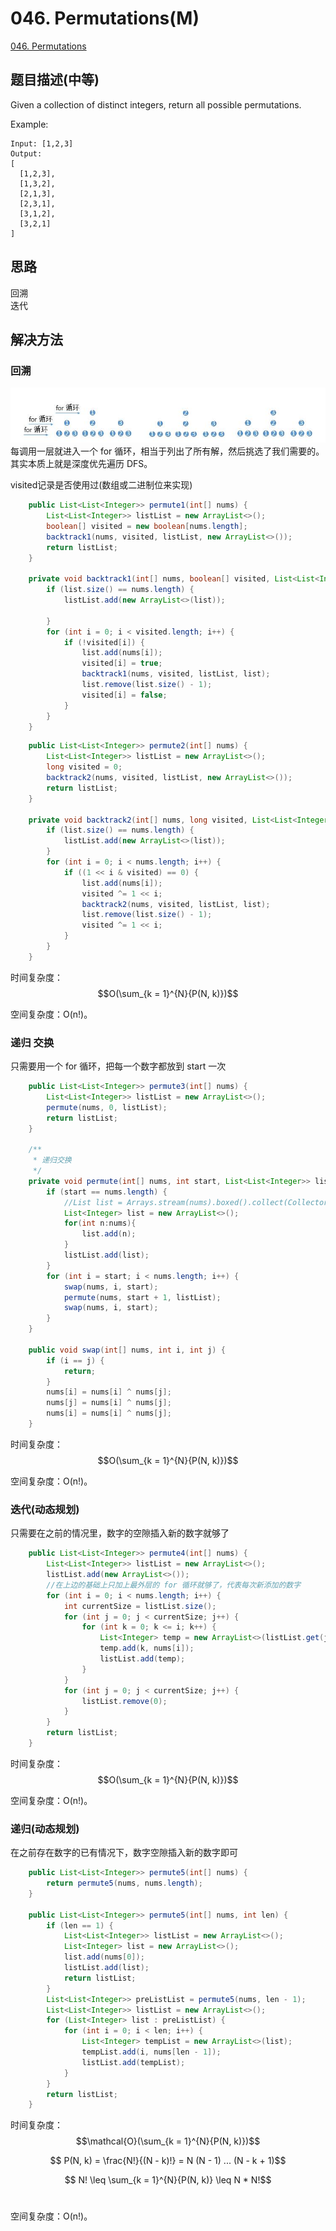 # 046. Permutations\(M\)

[046. Permutations](https://leetcode-cn.com/problems/permutations/)

## 题目描述\(中等\)

Given a collection of distinct integers, return all possible permutations.

Example:

```
Input: [1,2,3]
Output:
[
  [1,2,3],
  [1,3,2],
  [2,1,3],
  [2,3,1],
  [3,1,2],
  [3,2,1]
]
```

## 思路

回溯  
迭代

## 解决方法

### 回溯

![](/assets/001-100/046-s-1-1.png)
每调用一层就进入一个 for 循环，相当于列出了所有解，然后挑选了我们需要的。其实本质上就是深度优先遍历 DFS。


visited记录是否使用过(数组或二进制位来实现)

```java
    public List<List<Integer>> permute1(int[] nums) {
        List<List<Integer>> listList = new ArrayList<>();
        boolean[] visited = new boolean[nums.length];
        backtrack1(nums, visited, listList, new ArrayList<>());
        return listList;
    }

    private void backtrack1(int[] nums, boolean[] visited, List<List<Integer>> listList, List<Integer> list) {
        if (list.size() == nums.length) {
            listList.add(new ArrayList<>(list));

        }
        for (int i = 0; i < visited.length; i++) {
            if (!visited[i]) {
                list.add(nums[i]);
                visited[i] = true;
                backtrack1(nums, visited, listList, list);
                list.remove(list.size() - 1);
                visited[i] = false;
            }
        }
    }
```

```java
    public List<List<Integer>> permute2(int[] nums) {
        List<List<Integer>> listList = new ArrayList<>();
        long visited = 0;
        backtrack2(nums, visited, listList, new ArrayList<>());
        return listList;
    }

    private void backtrack2(int[] nums, long visited, List<List<Integer>> listList, List<Integer> list) {
        if (list.size() == nums.length) {
            listList.add(new ArrayList<>(list));
        }
        for (int i = 0; i < nums.length; i++) {
            if ((1 << i & visited) == 0) {
                list.add(nums[i]);
                visited ^= 1 << i;
                backtrack2(nums, visited, listList, list);
                list.remove(list.size() - 1);
                visited ^= 1 << i;
            }
        }
    }
```

时间复杂度：$$O(\sum_{k = 1}^{N}{P(N, k)})$$

空间复杂度：O(n!)。




### 递归 交换

只需要用一个 for 循环，把每一个数字都放到 start 一次

```java
    public List<List<Integer>> permute3(int[] nums) {
        List<List<Integer>> listList = new ArrayList<>();
        permute(nums, 0, listList);
        return listList;
    }

    /**
     * 递归交换
     */
    private void permute(int[] nums, int start, List<List<Integer>> listList) {
        if (start == nums.length) {
            //List list = Arrays.stream(nums).boxed().collect(Collectors.toList());
            List<Integer> list = new ArrayList<>();
            for(int n:nums){
                list.add(n);
            }
            listList.add(list);
        }
        for (int i = start; i < nums.length; i++) {
            swap(nums, i, start);
            permute(nums, start + 1, listList);
            swap(nums, i, start);
        }
    }

    public void swap(int[] nums, int i, int j) {
        if (i == j) {
            return;
        }
        nums[i] = nums[i] ^ nums[j];
        nums[j] = nums[i] ^ nums[j];
        nums[i] = nums[i] ^ nums[j];
    }
```
时间复杂度：$$O(\sum_{k = 1}^{N}{P(N, k)})$$

空间复杂度：O(n!)。




### 迭代(动态规划)

只需要在之前的情况里，数字的空隙插入新的数字就够了

```java
    public List<List<Integer>> permute4(int[] nums) {
        List<List<Integer>> listList = new ArrayList<>();
        listList.add(new ArrayList<>());
        //在上边的基础上只加上最外层的 for 循环就够了，代表每次新添加的数字
        for (int i = 0; i < nums.length; i++) {
            int currentSize = listList.size();
            for (int j = 0; j < currentSize; j++) {
                for (int k = 0; k <= i; k++) {
                    List<Integer> temp = new ArrayList<>(listList.get(j));
                    temp.add(k, nums[i]);
                    listList.add(temp);
                }
            }
            for (int j = 0; j < currentSize; j++) {
                listList.remove(0);
            }
        }
        return listList;
    }
```

时间复杂度：$$O(\sum_{k = 1}^{N}{P(N, k)})$$

空间复杂度：O(n!)。




### 递归(动态规划)

在之前存在数字的已有情况下，数字空隙插入新的数字即可

```java
    public List<List<Integer>> permute5(int[] nums) {
        return permute5(nums, nums.length);
    }

    public List<List<Integer>> permute5(int[] nums, int len) {
        if (len == 1) {
            List<List<Integer>> listList = new ArrayList<>();
            List<Integer> list = new ArrayList<>();
            list.add(nums[0]);
            listList.add(list);
            return listList;
        }
        List<List<Integer>> preListList = permute5(nums, len - 1);
        List<List<Integer>> listList = new ArrayList<>();
        for (List<Integer> list : preListList) {
            for (int i = 0; i < len; i++) {
                List<Integer> tempList = new ArrayList<>(list);
                tempList.add(i, nums[len - 1]);
                listList.add(tempList);
            }
        }
        return listList;
    }
```
时间复杂度：$$\mathcal{O}(\sum_{k = 1}^{N}{P(N, k)})$$

$$ P(N, k) = \frac{N!}{(N - k)!} = N (N - 1) ... (N - k + 1)$$

$$ N! \leq \sum_{k = 1}^{N}{P(N, k)} \leq N * N!$$
​	

空间复杂度：O(n!)。


